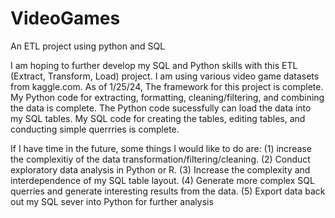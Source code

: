 # VideoGames
An ETL project using python and SQL 

I am hoping to further develop my SQL and Python skills with this ETL (Extract, Transform, Load) project. I am using various video game datasets from kaggle.com. As of 1/25/24, The framework for this project is complete. My Python code for extracting, formatting, cleaning/filtering, and combining the data is complete. The Python code sucessfully can load the data into my SQL tables. My SQL code for creating the tables, editing tables, and conducting simple querrries is complete. 

If I have time in the future, some things I would like to do are: (1) increase the complexitiy of the data transformation/filtering/cleaning. (2) Conduct exploratory data analysis in Python or R. (3) Increase the complexity and interdependence of my SQL table layout. (4) Generate more complex SQL querries and generate interesting results from the data. (5) Export data back out my SQL sever into Python for further analysis
